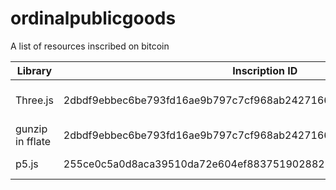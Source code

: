 # ordinalpublicgoods
A list of resources inscribed on bitcoin 


| Library | Inscription ID | Format | Notes | Source | 
| --- | --- | --- | --- | --- |
| Three.js | 2dbdf9ebbec6be793fd16ae9b797c7cf968ab2427166aaf390b90b71778266abi0 | gzip | to extract and use: inscription.split("\n")[32] fflate.strFromU8(fflate.gunzipSync(new Uint8Array(Array.from(atob(d3)).map((char)=>char.charCodeAt(0))))) |  [onchain monkey](https://github.com/metagood/OCM-Dimensions/blob/main/README.md)
| gunzip in fflate | 2dbdf9ebbec6be793fd16ae9b797c7cf968ab2427166aaf390b90b71778266abi0 | gzip | need to do inscription.split("\n")[28] |  [onchain monkey](https://github.com/metagood/OCM-Dimensions/blob/main/README.md)
| p5.js | 255ce0c5a0d8aca39510da72e604ef8837519028827ba7b7f723b7489f3ec3a4i0 | gzip | need to unzip | [onchain monkey](https://github.com/metagood/OCM-Dimensions/blob/main/README.md)
